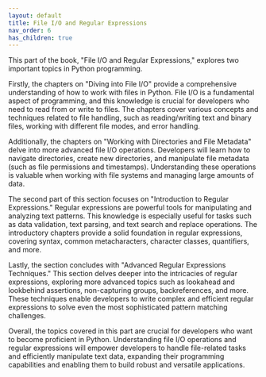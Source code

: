 ```yaml
---
layout: default
title: File I/O and Regular Expressions
nav_order: 6
has_children: true
---
```

This part of the book, "File I/O and Regular Expressions," explores two important topics in Python programming. 

Firstly, the chapters on "Diving into File I/O" provide a comprehensive understanding of how to work with files in Python. File I/O is a fundamental aspect of programming, and this knowledge is crucial for developers who need to read from or write to files. The chapters cover various concepts and techniques related to file handling, such as reading/writing text and binary files, working with different file modes, and error handling.

Additionally, the chapters on "Working with Directories and File Metadata" delve into more advanced file I/O operations. Developers will learn how to navigate directories, create new directories, and manipulate file metadata (such as file permissions and timestamps). Understanding these operations is valuable when working with file systems and managing large amounts of data.

The second part of this section focuses on "Introduction to Regular Expressions." Regular expressions are powerful tools for manipulating and analyzing text patterns. This knowledge is especially useful for tasks such as data validation, text parsing, and text search and replace operations. The introductory chapters provide a solid foundation in regular expressions, covering syntax, common metacharacters, character classes, quantifiers, and more.

Lastly, the section concludes with "Advanced Regular Expressions Techniques." This section delves deeper into the intricacies of regular expressions, exploring more advanced topics such as lookahead and lookbehind assertions, non-capturing groups, backreferences, and more. These techniques enable developers to write complex and efficient regular expressions to solve even the most sophisticated pattern matching challenges.

Overall, the topics covered in this part are crucial for developers who want to become proficient in Python. Understanding file I/O operations and regular expressions will empower developers to handle file-related tasks and efficiently manipulate text data, expanding their programming capabilities and enabling them to build robust and versatile applications.